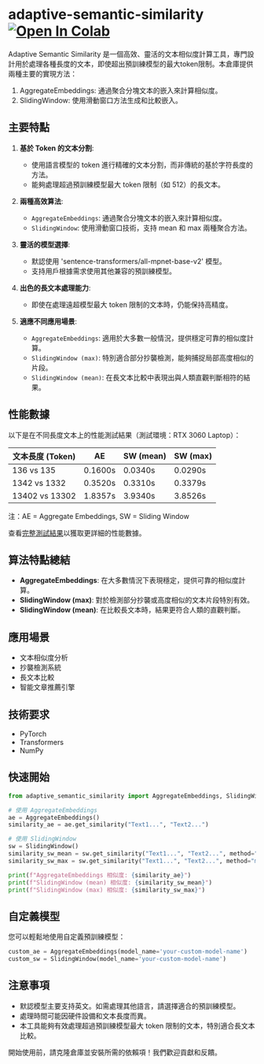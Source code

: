 # adaptive-semantic-similarity [![Open In Colab](https://colab.research.google.com/assets/colab-badge.svg)](https://colab.research.google.com/drive/1oAx3skn0PCLnWOWBpY33Yns3Ql7nQjop?usp=sharing)

Adaptive Semantic Similarity 是一個高效、靈活的文本相似度計算工具，專門設計用於處理各種長度的文本，即使超出預訓練模型的最大token限制。本倉庫提供兩種主要的實現方法：

1. AggregateEmbeddings: 通過聚合分塊文本的嵌入來計算相似度。
2. SlidingWindow: 使用滑動窗口方法生成和比較嵌入。

## 主要特點

1. **基於 Token 的文本分割**: 
   - 使用語言模型的 token 進行精確的文本分割，而非傳統的基於字符長度的方法。
   - 能夠處理超過預訓練模型最大 token 限制（如 512）的長文本。

2. **兩種高效算法**:
   - `AggregateEmbeddings`: 通過聚合分塊文本的嵌入來計算相似度。
   - `SlidingWindow`: 使用滑動窗口技術，支持 mean 和 max 兩種聚合方法。

3. **靈活的模型選擇**:
   - 默認使用 'sentence-transformers/all-mpnet-base-v2' 模型。
   - 支持用戶根據需求使用其他兼容的預訓練模型。

4. **出色的長文本處理能力**:
   - 即使在處理遠超模型最大 token 限制的文本時，仍能保持高精度。

5. **適應不同應用場景**:
   - `AggregateEmbeddings`: 適用於大多數一般情況，提供穩定可靠的相似度計算。
   - `SlidingWindow (max)`: 特別適合部分抄襲檢測，能夠捕捉局部高度相似的片段。
   - `SlidingWindow (mean)`: 在長文本比較中表現出與人類直觀判斷相符的結果。

## 性能數據

以下是在不同長度文本上的性能測試結果（測試環境：RTX 3060 Laptop）：

| 文本長度 (Token) | AE | SW (mean) | SW (max) |
|----------------|---------|---------|---------|
| 136 vs 135     | 0.1600s | 0.0340s | 0.0290s |
| 1342 vs 1332   | 0.3520s | 0.3310s | 0.3379s |
| 13402 vs 13302 | 1.8357s | 3.9340s | 3.8526s |

注：AE = Aggregate Embeddings, SW = Sliding Window

查看[完整測試結果](https://github.com/yesaouo/adaptive-semantic-similarity/blob/main/test.txt)以獲取更詳細的性能數據。

## 算法特點總結

- **AggregateEmbeddings**: 在大多數情況下表現穩定，提供可靠的相似度計算。
- **SlidingWindow (max)**: 對於檢測部分抄襲或高度相似的文本片段特別有效。
- **SlidingWindow (mean)**: 在比較長文本時，結果更符合人類的直觀判斷。

## 應用場景

- 文本相似度分析
- 抄襲檢測系統
- 長文本比較
- 智能文章推薦引擎

## 技術要求

- PyTorch
- Transformers
- NumPy

## 快速開始

```python
from adaptive_semantic_similarity import AggregateEmbeddings, SlidingWindow

# 使用 AggregateEmbeddings
ae = AggregateEmbeddings()
similarity_ae = ae.get_similarity("Text1...", "Text2...")

# 使用 SlidingWindow
sw = SlidingWindow()
similarity_sw_mean = sw.get_similarity("Text1...", "Text2...", method="mean")
similarity_sw_max = sw.get_similarity("Text1...", "Text2...", method="max")

print(f"AggregateEmbeddings 相似度: {similarity_ae}")
print(f"SlidingWindow (mean) 相似度: {similarity_sw_mean}")
print(f"SlidingWindow (max) 相似度: {similarity_sw_max}")
```

## 自定義模型

您可以輕鬆地使用自定義預訓練模型：

```python
custom_ae = AggregateEmbeddings(model_name='your-custom-model-name')
custom_sw = SlidingWindow(model_name='your-custom-model-name')
```

## 注意事項

- 默認模型主要支持英文。如需處理其他語言，請選擇適合的預訓練模型。
- 處理時間可能因硬件設備和文本長度而異。
- 本工具能夠有效處理超過預訓練模型最大 token 限制的文本，特別適合長文本比較。

開始使用前，請克隆倉庫並安裝所需的依賴項！我們歡迎貢獻和反饋。
